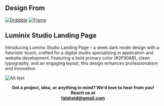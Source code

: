 ## Design From

[![Dribbble](https://img.shields.io/badge/Dribbble-EA4C89?style=for-the-badge&logo=dribbble&logoColor=white)](https://dribbble.com/shots/25609323-Luminix-Studio-Landing-Page) [![Figma](https://img.shields.io/badge/figma-%23F24E1E.svg?style=for-the-badge&logo=figma&logoColor=white)](https://www.figma.com/community/file/1470849266018367999)

## Luminix Studio Landing Page

Introducing Luminix Studio Landing Page – a sleek dark mode design with a futuristic touch, crafted for a digital studio specializing in application and website development. Featuring a bold primary color (#2F90AB), clean typography, and an engaging layout, this design enhances professionalism and innovation.

![Alt text](https://cdn.dribbble.com/userupload/24535322/file/original-edba4012cdae69770fd1cc2895f5726e.png?resize=752x3218&vertical=center)

<div style="text-align: center;">
  <strong>Got a project, idea, or anything in mind? We’d love to hear from you! Reach us at <br/><a href="mailto:falahstd@gmail.com">falahstd@gmail.com</a></strong>
</div>
